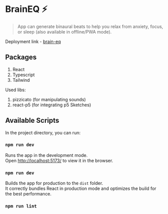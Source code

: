 # BrainEQ ⚡

> App can generate binaural beats to help you relax from anxiety, focus, or sleep (also available in offline/PWA mode).

Deployment link - [brain-eq](https://brain-eq.vercel.app/)

## Packages

1. React
2. Typescript
3. Tailwind

Used libs:

1. pizzicato (for manipulating sounds)
2. react-p5 (for integrating p5 Sketches)

## Available Scripts

In the project directory, you can run:

### `npm run dev`

Runs the app in the development mode.\
Open [http://localhost:5173/](http://localhost:5173/) to view it in the browser.

### `npm run dev`

Builds the app for production to the `dist` folder.\
It correctly bundles React in production mode and optimizes the build for the best performance.

### `npm run lint`
